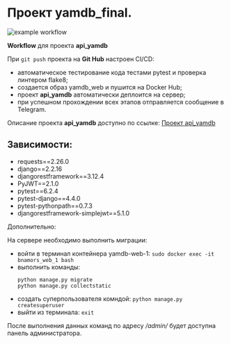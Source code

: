 # Проект yamdb_final.

![example workflow](https://github.com/bnamors/yamdb_final/actions/workflows/yamdb_workflow.yml/badge.svg)

**Workflow** для проекта **api_yamdb**

При `git push` проекта на **Git Hub** настроен  CI/CD:
- автоматическое тестирование кода тестами pytest и проверка линтером flake8;
- создается образ yamdb_web и пушится на Docker Hub;
- проект **api_yamdb** автоматически деплоится на сервер;
- при успешном прохождении всех этапов отправляется сообщение в Telegram.

Описание проекта **api_yamdb** доступно по ссылке: [Проект api_yamdb](https://github.com/BnamoRS/api_yamdb "Посмотреть описание проекта api_yamdb")

## Зависимости:

- requests==2.26.0
- django==2.2.16
- djangorestframework==3.12.4
- PyJWT==2.1.0
- pytest==6.2.4
- pytest-django==4.4.0
- pytest-pythonpath==0.7.3
- djangorestframework-simplejwt==5.1.0

Дополнительно:

На сервере необходимо выполнить миграции:
- войти в терминал контейнера yamdb-web-1:
	`sudo docker exec -it bnamors_web_1 bash`
- выполнить команды:
	```
	python manage.py migrate
	python manage.py collectstatic
	```
- создать суперпользователя комндой:
	`python manage.py createsuperuser`
- выйти из терминала:
	`exit`

После выполнения данных команд по адресу *<ip-server>/admin/* будет доступна панель администратора.
